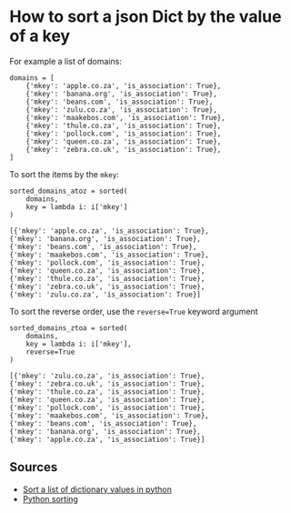 # How to sort a json Dict by the value of a key

For example a list of domains:

    domains = [
        {'mkey': 'apple.co.za', 'is_association': True},
        {'mkey': 'banana.org', 'is_association': True},
        {'mkey': 'beans.com', 'is_association': True},
        {'mkey': 'zulu.co.za', 'is_association': True},
        {'mkey': 'maakebos.com', 'is_association': True},
        {'mkey': 'thule.co.za', 'is_association': True},
        {'mkey': 'pollock.com', 'is_association': True},
        {'mkey': 'queen.co.za', 'is_association': True},
        {'mkey': 'zebra.co.uk', 'is_association': True},
    ]

To sort the items by the `mkey`:

    sorted_domains_atoz = sorted( 
        domains, 
        key = lambda i: i['mkey'] 
    )

    [{'mkey': 'apple.co.za', 'is_association': True},
    {'mkey': 'banana.org', 'is_association': True},
    {'mkey': 'beans.com', 'is_association': True},
    {'mkey': 'maakebos.com', 'is_association': True},
    {'mkey': 'pollock.com', 'is_association': True},
    {'mkey': 'queen.co.za', 'is_association': True},
    {'mkey': 'thule.co.za', 'is_association': True},
    {'mkey': 'zebra.co.uk', 'is_association': True},
    {'mkey': 'zulu.co.za', 'is_association': True}]

To sort the reverse order, use the `reverse=True` keyword argument

    sorted_domains_ztoa = sorted( 
        domains, 
        key = lambda i: i['mkey'], 
        reverse=True 
    )
    
    [{'mkey': 'zulu.co.za', 'is_association': True},
    {'mkey': 'zebra.co.uk', 'is_association': True},
    {'mkey': 'thule.co.za', 'is_association': True},
    {'mkey': 'queen.co.za', 'is_association': True},
    {'mkey': 'pollock.com', 'is_association': True},
    {'mkey': 'maakebos.com', 'is_association': True},
    {'mkey': 'beans.com', 'is_association': True},
    {'mkey': 'banana.org', 'is_association': True},
    {'mkey': 'apple.co.za', 'is_association': True}]

## Sources

* [Sort a list of dictionary values in python](https://www.geeksforgeeks.org/ways-sort-list-dictionaries-values-python-using-lambda-function/)
* [Python sorting](https://docs.python.org/3.3/howto/sorting.html)
